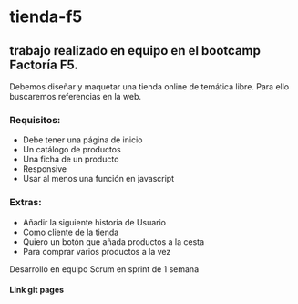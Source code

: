 # **tienda-f5**
## trabajo realizado en equipo en el bootcamp Factoría F5.

Debemos diseñar y maquetar una tienda online de temática libre.
Para ello buscaremos referencias en la web.

### Requisitos:

- Debe tener una página de inicio
- Un catálogo de productos
- Una ficha de un producto
- Responsive
- Usar al menos una función en javascript

### Extras:

- Añadir la siguiente historia de Usuario
- Como cliente de la tienda
- Quiero un botón que añada productos a la cesta
- Para comprar varios productos a la vez

Desarrollo en equipo Scrum en sprint de 1 semana

#### Link git pages

 
